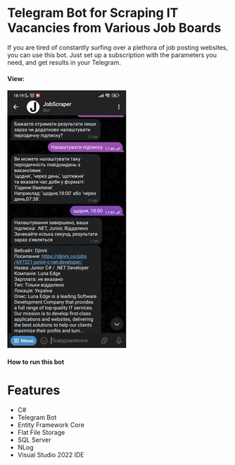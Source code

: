 # Telegram Bot for Scraping IT Vacancies from Various Job Boards
If you are tired of constantly surfing over a plethora of job posting websites, you can use this bot. Just set up a subscription with the parameters you need, and get results in your Telegram.

#### View:
[![Watch the video](JobScraperBot/Info/Screenshots/shot_1.jpg)](https://github.com/yurikozitski/JobScraperBot/tree/master/JobScraperBot/Info/Video/bot_usage.mp4)

#### How to run this bot

# Features
- C#
- Telegram Bot
- Entity Framework Core
- Flat File Storage
- SQL Server
- NLog
- Visual Studio 2022 IDE
